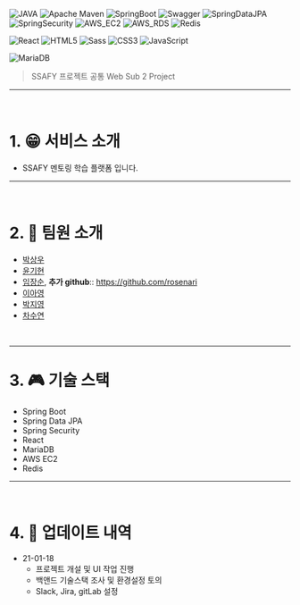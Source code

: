 ![JAVA](https://img.shields.io/badge/-JAVA-gray?Style=flat&logo=Java&logoColor=61DAFB)
![Apache Maven](https://img.shields.io/badge/-Apache_Maven-gray?Style=flat&logo=Apache-Maven&logoColor=C71A36)
![SpringBoot](https://img.shields.io/badge/SpringBoot-gray?Style=flat&logo=Spring&logoColor=6DB33F)
![Swagger](https://img.shields.io/badge/Swagger-gray?Style=flat&logo=Swagger&logoColor=85EA2D)
![SpringDataJPA](https://img.shields.io/badge/SpringDataJPA-gray?Style=flat)
![SpringSecurity](https://img.shields.io/badge/SpringSecurity-gray?Style=flat)
![AWS_EC2](https://img.shields.io/badge/AWS_EC2-gray?Style=flat&logo=Amazon-AWS&logoColor=FF9900)
![AWS_RDS](https://img.shields.io/badge/AWS_RDS-gray?Style=flat)
![Redis](https://img.shields.io/badge/Redis-gray?Style=flat&logo=Redis&logoColor=DC382D)

![React](https://img.shields.io/badge/React-gray?Style=flat&logo=React&logoColor=61DAFB)
![HTML5](https://img.shields.io/badge/-HTML5-gray?Style=flat&logo=HTML5&logoColor=E34F26)
![Sass](https://img.shields.io/badge/-Sass-gray?Style=flat&logo=Sass&logoColor=CC6699)
![CSS3](https://img.shields.io/badge/-CSS3-gray?Style=flat&logo=CSS3&logoColor=1572B6)
![JavaScript](https://img.shields.io/badge/-JavaScript-gray?Style=flat&logo=JavaScript&logoColor=F7DF1E)

![MariaDB](https://img.shields.io/badge/MariaDB-gray?Style=flat&logo=MariaDB&logoColor=61DAFB)


> SSAFY 프로젝트 공통 Web Sub 2 Project 


---

<br>

# 1. :grin: 서비스 소개

* SSAFY 멘토링 학습 플랫폼 입니다.

---

<br>

# 2. :two_men_holding_hands: 팀원 소개

* [박상우](https://github.com/upswp)
* [윤기현](https://github.com/KiHyeonYun)
* [임장순](https://github.com/color0e), **추가 github**:: https://github.com/rosenari
* [이아영](https://github.com/LeeA0)
* [박지영](https://lab.ssafy.com/reachgoal321)
* [차수연](https://github.com/pepprbell)

<br>

---



# 3. :video_game: 기술 스택

* Spring Boot
* Spring Data JPA
* Spring Security
* React
* MariaDB
* AWS EC2
* Redis

---

<br>

# 4. :open_file_folder: 업데이트 내역

* 21-01-18
  * 프로젝트 개설 및 UI 작업 진행
  * 백앤드 기술스택 조사 및 환경설정 토의
  * Slack, Jira, gitLab 설정


